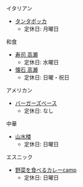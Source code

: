 
イタリアン
- [タンタポッカ](https://tabelog.com/tokyo/A1304/A130403/13058484/)
  - 定休日: 月曜日

和食
- [寿司 高瀬](https://tabelog.com/tokyo/A1304/A130403/13174994/)
  - 定休日: 水曜日
- [懐石 高瀬](https://tabelog.com/tokyo/A1304/A130403/13009225/)
  - 定休日: 日曜・祝日

アメリカン
- [バーガーズベース](https://tabelog.com/tokyo/A1304/A130403/13041855/)
  - 定休日: なし

中華
- [山水楼](https://tabelog.com/tokyo/A1304/A130403/13041643/)
  - 定休日: 日曜日

エスニック
- [野菜を食べるカレーcamp](https://tabelog.com/tokyo/A1304/A130403/13036978/)
  - 定休日: 日曜日
